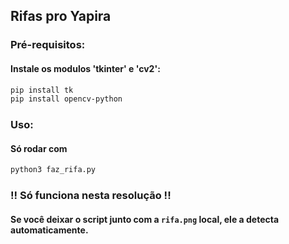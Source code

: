 ## Rifas pro Yapira

### Pré-requisitos:
#### Instale os modulos 'tkinter' e 'cv2':

```bash
pip install tk
pip install opencv-python
```

### Uso:
#### Só rodar com 
```bash
python3 faz_rifa.py
```

### !! Só funciona nesta resolução !! 
#### Se você deixar o script junto com a `rifa.png` local, ele a detecta automaticamente.
